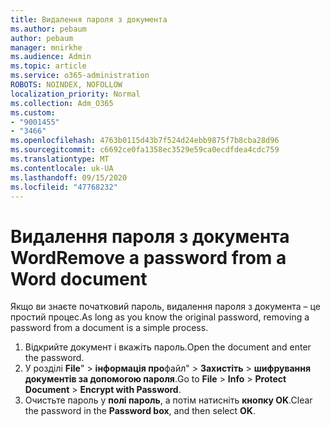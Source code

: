 ```yaml
---
title: Видалення пароля з документа
ms.author: pebaum
author: pebaum
manager: mnirkhe
ms.audience: Admin
ms.topic: article
ms.service: o365-administration
ROBOTS: NOINDEX, NOFOLLOW
localization_priority: Normal
ms.collection: Adm_O365
ms.custom:
- "9001455"
- "3466"
ms.openlocfilehash: 4763b0115d43b7f524d24ebb9875f7b8cba28d96
ms.sourcegitcommit: c6692ce0fa1358ec3529e59ca0ecdfdea4cdc759
ms.translationtype: MT
ms.contentlocale: uk-UA
ms.lasthandoff: 09/15/2020
ms.locfileid: "47768232"
---
```

# <a name="remove-a-password-from-a-word-document"></a><span data-ttu-id="4a50e-102">Видалення пароля з документа Word</span><span class="sxs-lookup"><span data-stu-id="4a50e-102">Remove a password from a Word document</span></span>

<span data-ttu-id="4a50e-103">Якщо ви знаєте початковий пароль, видалення пароля з документа – це простий процес.</span><span class="sxs-lookup"><span data-stu-id="4a50e-103">As long as you know the original password, removing a password from a document is a simple process.</span></span>

1. <span data-ttu-id="4a50e-104">Відкрийте документ і вкажіть пароль.</span><span class="sxs-lookup"><span data-stu-id="4a50e-104">Open the document and enter the password.</span></span>
2. <span data-ttu-id="4a50e-105">У розділі **File**"  >  **інформація про**файл"  >  **Захистіть**  >  **шифрування документів за допомогою пароля**.</span><span class="sxs-lookup"><span data-stu-id="4a50e-105">Go to **File** > **Info** > **Protect Document** > **Encrypt with Password**.</span></span>
3. <span data-ttu-id="4a50e-106">Очистьте пароль у **полі пароль**, а потім натисніть **кнопку OK**.</span><span class="sxs-lookup"><span data-stu-id="4a50e-106">Clear the password in the **Password box**, and then select **OK**.</span></span>